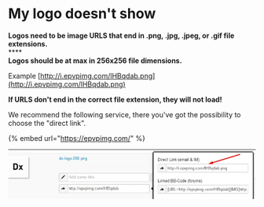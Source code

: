 # My logo doesn't show

**Logos need to be image URLS that end in .png, .jpg, .jpeg, or .gif file extensions.**\
\*\*\*\*\
**Logos should be at max in 256x256 file dimensions.**

Example [http://i.epvpimg.com/lHBqdab.png](http://i.epvpimg.com/lHBqdab.png)

**If URLS don't end in the correct file extension, they will not load!**

We recommend the following service, there you've got the possibility to choose the "direct link".

{% embed url="https://epvpimg.com/" %}

![](<../../.gitbook/assets/image (26) (1).png>)
